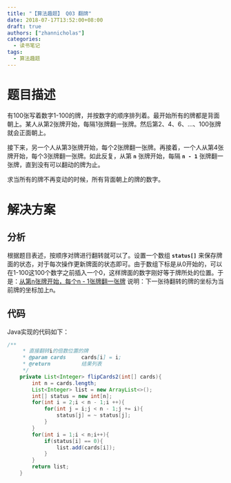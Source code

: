 ```yaml
---
title: "【算法趣题】 Q03 翻牌"
date: 2018-07-17T13:52:00+08:00
draft: true
authors: ["zhannicholas"]
categories:
  - 读书笔记
tags:
  - 算法趣题
---
```


# 题目描述

有100张写着数字1-100的牌，并按数字的顺序排列着。最开始所有的牌都是背面朝上。某人从第2张牌开始，每隔1张牌翻一张牌。然后第2、4、6、...、100张牌就会正面朝上。

接下来，另一个人从第3张牌开始，每个2张牌翻一张牌。再接着，一个人从第4张牌开始，每个3张牌翻一张牌。如此反复，从第 **`n`** 张牌开始，每隔 **`n - 1`** 张牌翻一张牌，直到没有可以翻动的牌为止。

求当所有的牌不再变动的时候，所有背面朝上的牌的数字。

# 解决方案

## 分析

根据题目表述，按顺序对牌进行翻转就可以了。设置一个数组 **`status[]`** 来保存牌面的状态，对于每次操作更新牌面的状态即可。由于数组下标是从0开始的，可以在1-100这100个数字之前插入一个0，这样牌面的数字刚好等于牌所处的位置。于是：<u>从第n张牌开始，每个n - 1张牌翻一张牌</u> 说明：下一张待翻转的牌的坐标为当前牌的坐标加上n。

## 代码

Java实现的代码如下：
```java
/**
     * 直接翻转i的倍数位置的牌
     * @param cards     cards[i] = i;
     * @return          结果列表
     */
    private List<Integer> flipCards2(int[] cards){
        int n = cards.length;
        List<Integer> list = new ArrayList<>();
        int[] status = new int[n];
        for(int i = 2;i < n - 1;i ++){
            for(int j = i;j < n - 1;j += i){
                status[j] = ~ status[j];
            }
        }
        for(int i = 1;i < n;i++){
            if(status[i] == 0){
                list.add(cards[i]);
            }
        }
        return list;
    }
```